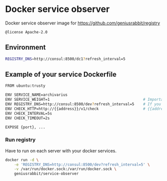 # Docker service observer

Docker service observer image for https://github.com/geniusrabbit/registry

    @license Apache-2.0

## Environment

```sh
REGISTRY_DNS=http://consul:8500/dc1?refresh_interval=5
```

## Example of your service Dockerfile

```sh
FROM ubuntu:trusty

ENV SERVICE_NAME=archivarius
ENV SERVICE_WEIGHT=1                                          # Importance of the service in the group of same services
ENV REGISTRY_DNS=http://consul:8500/dev?refresh_interval=5    # If you use discover service of registry
ENV CHECK_HTTP=http://{{address}}/v1/check                    # {{address}} automaticaly replaced to real address of service
ENV CHECK_INTERVAL=5s
ENV CHECK_TIMEOUT=2s

EXPOSE {port}, ...
```

### Run registry

Have to run on each server with your docker services.

```sh
docker run -d \
    -e 'REGISTRY_DNS=http://consul:8500/dev?refresh_interval=5' \
    -v /var/run/docker.sock:/var/run/docker.sock \
    geniusrabbit/service-observer
```
